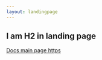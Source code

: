 ```yaml
---
layout: landingpage
---
```


## I am H2 in landing page 

[Docs main page https](https://docs.microsoft.com/en-us/)

